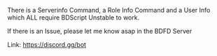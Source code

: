 There is a Serverinfo Command, a Role Info Command and a User Info which ALL require BDScript Unstable to work.

If there is an Issue, please let me know asap in the BDFD Server

Link: https://discord.gg/bot
